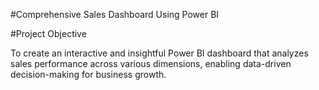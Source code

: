 
#Comprehensive Sales Dashboard Using Power BI

#Project Objective

To create an interactive and insightful Power BI dashboard that analyzes sales performance across various dimensions, enabling data-driven decision-making for business growth.
